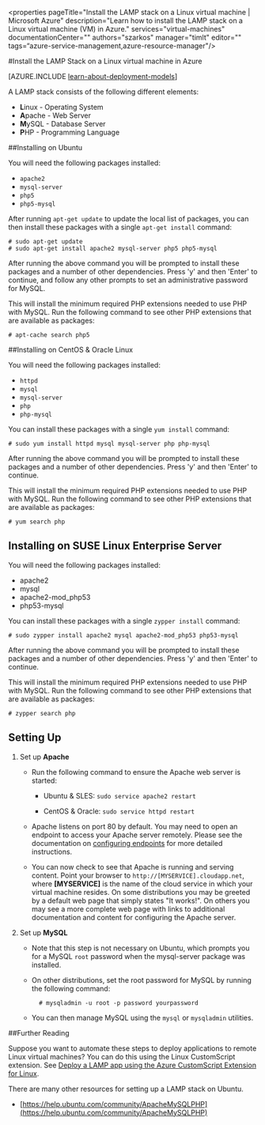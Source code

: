<properties
	pageTitle="Install the LAMP stack on a Linux virtual machine | Microsoft Azure"
	description="Learn how to install the LAMP stack on a Linux virtual machine (VM) in Azure."
	services="virtual-machines"
	documentationCenter=""
	authors="szarkos"
	manager="timlt"
	editor=""
	tags=“azure-service-management,azure-resource-manager"/>

<tags
	ms.service="virtual-machines"
	ms.workload="infrastructure-services"
	ms.tgt_pltfrm="vm-linux"
	ms.devlang="na"
	ms.topic="article"
	ms.date="07/29/2015"
	ms.author="szark"/>



#Install the LAMP Stack on a Linux virtual machine in Azure

[AZURE.INCLUDE [learn-about-deployment-models](../../includes/learn-about-deployment-models-both-include.md)]


A LAMP stack consists of the following different elements:

- **L**inux - Operating System
- **A**pache - Web Server
- **M**ySQL - Database Server
- **P**HP - Programming Language


##Installing on Ubuntu

You will need the following packages installed:

- `apache2`
- `mysql-server`
- `php5`
- `php5-mysql`

After running `apt-get update` to update the local list of packages, you can then install these packages with a single `apt-get install` command:

	# sudo apt-get update
	# sudo apt-get install apache2 mysql-server php5 php5-mysql

After running the above command you will be prompted to install these packages and a number of other dependencies.  Press 'y' and then 'Enter' to continue, and follow any other prompts to set an administrative password for MySQL.

This will install the minimum required PHP extensions needed to use PHP with MySQL. Run the following command to see other PHP extensions that are available as packages:

	# apt-cache search php5


##Installing on CentOS & Oracle Linux

You will need the following packages installed:

- `httpd`
- `mysql`
- `mysql-server`
- `php`
- `php-mysql`

You can install these packages with a single `yum install` command:

	# sudo yum install httpd mysql mysql-server php php-mysql

After running the above command you will be prompted to install these packages and a number of other dependencies.  Press 'y' and then 'Enter' to continue.

This will install the minimum required PHP extensions needed to use PHP with MySQL. Run the following command to see other PHP extensions that are available as packages:

	# yum search php


## Installing on SUSE Linux Enterprise Server

You will need the following packages installed:

- apache2
- mysql
- apache2-mod_php53
- php53-mysql

You can install these packages with a single `zypper install` command:

	# sudo zypper install apache2 mysql apache2-mod_php53 php53-mysql

After running the above command you will be prompted to install these packages and a number of other dependencies.  Press 'y' and then 'Enter' to continue.

This will install the minimum required PHP extensions needed to use PHP with MySQL. Run the following command to see other PHP extensions that are available as packages:

	# zypper search php


Setting Up
----------

1. Set up **Apache**

	- Run the following command to ensure the Apache web server is started:

		- Ubuntu & SLES: `sudo service apache2 restart`

		- CentOS & Oracle: `sudo service httpd restart`

	- Apache listens on port 80 by default. You may need to open an endpoint to access your Apache server remotely.  Please see the documentation on [configuring endpoints](virtual-machines-set-up-endpoints.md) for more detailed instructions.

	- You can now check to see that Apache is running and serving content. Point your browser to `http://[MYSERVICE].cloudapp.net`, where **[MYSERVICE]** is the name of the cloud service in which your virtual machine resides. On some distributions you may be greeted by a default web page that simply states "It works!". On others you may see a more complete web page with links to additional documentation and content for configuring the Apache server.

2. Set up **MySQL**

	- Note that this step is not necessary on Ubuntu, which prompts you for a MySQL `root` password when the mysql-server package was installed.

	- On other distributions, set the root password for MySQL by running the following command:

			# mysqladmin -u root -p password yourpassword

	- You can then manage MySQL using the `mysql` or `mysqladmin` utilities.


##Further Reading

Suppose you want to automate these steps to deploy applications to remote Linux virtual machines? You can do this using the Linux CustomScript extension. See [Deploy a LAMP app using the Azure CustomScript Extension for Linux](virtual-machines-linux-script-lamp.md).

There are many other resources for setting up a LAMP stack on Ubuntu.

- [https://help.ubuntu.com/community/ApacheMySQLPHP](https://help.ubuntu.com/community/ApacheMySQLPHP)
 